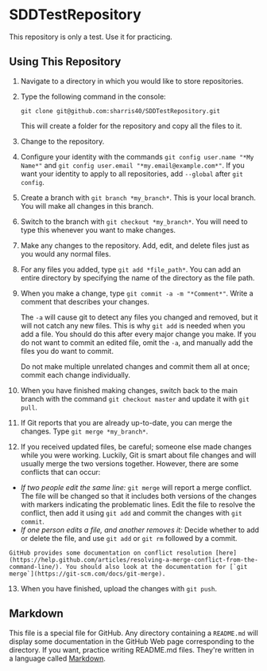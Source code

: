 # SDDTestRepository
This repository is only a test. Use it for practicing.

## Using This Repository
1.  Navigate to a directory in which you would like to store repositories.
2.  Type the following command in the console:

    ```
    git clone git@github.com:sharris40/SDDTestRepository.git
    ```

    This will create a folder for the repository and copy all the files to it.

3.  Change to the repository.

4.  Configure your identity with the commands `git config user.name "*My Name*"` and `git config user.email "*my.email@example.com*"`. If you want your identity to apply to all repositories, add `--global` after `git config`.

5.  Create a branch with `git branch *my_branch*`. This is your local branch. You will make all changes in this branch.

6.  Switch to the branch with `git checkout *my_branch*`. You will need to type this whenever you want to make changes.

7.  Make any changes to the repository. Add, edit, and delete files just as you would any normal files.

8.  For any files you added, type `git add *file_path*`. You can add an entire directory by specifying the name of the directory as the file path.

9.  When you make a change, type `git commit -a -m "*Comment*"`. Write a comment that describes your changes.

    The `-a` will cause git to detect any files you changed and removed, but it will not catch any new files. This is why `git add` is needed when you add a file. You should do this after every major change you make. If you do not want to commit an edited file, omit the `-a`, and manually add the files you do want to commit.

    Do not make multiple unrelated changes and commit them all at once; commit each change individually.

10. When you have finished making changes, switch back to the main branch with the command `git checkout master` and update it with `git pull`.

11. If Git reports that you are already up-to-date, you can merge the changes. Type `git merge *my_branch*`.

12. If you received updated files, be careful; someone else made changes while you were working. Luckily, Git is smart about file changes and will usually merge the two versions together. However, there are some conflicts that can occur:
  *   *If two people edit the same line:* `git merge` will report a merge conflict. The file will be changed so that it includes both versions of the changes with markers indicating the problematic lines. Edit the file to resolve the conflict, then add it using `git add` and commit the changes with `git commit`.
  *   *If one person edits a file, and another removes it:* Decide whether to add or delete the file, and use `git add` or `git rm` followed by a commit.

    GitHub provides some documentation on conflict resolution [here](https://help.github.com/articles/resolving-a-merge-conflict-from-the-command-line/). You should also look at the documentation for [`git merge`](https://git-scm.com/docs/git-merge).

13. When you have finished, upload the changes with `git push`.

## Markdown
This file is a special file for GitHub. Any directory containing a `README.md` will display some documentation in the GitHub Web page corresponding to the directory. If you want, practice writing README.md files. They're written in a language called [Markdown](https://help.github.com/articles/markdown-basics/).
